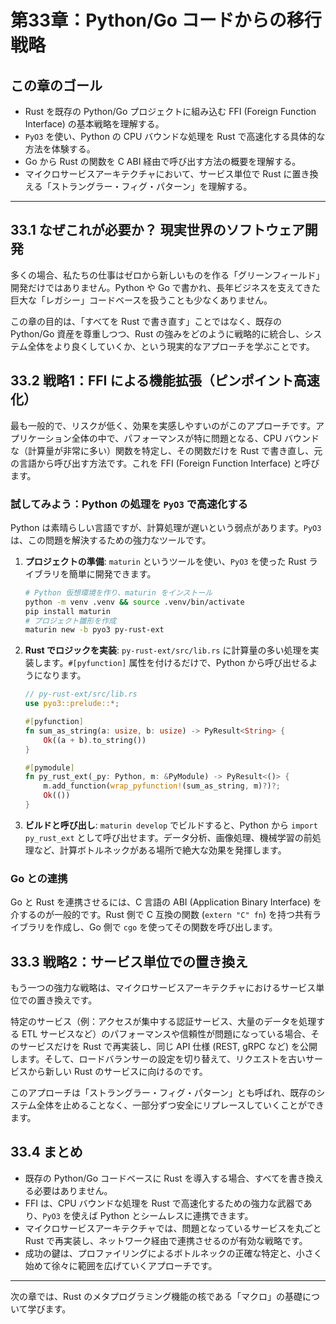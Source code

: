 # 第33章：Python/Go コードからの移行戦略

## この章のゴール
- Rust を既存の Python/Go プロジェクトに組み込む FFI (Foreign Function Interface) の基本戦略を理解する。
- `PyO3` を使い、Python の CPU バウンドな処理を Rust で高速化する具体的な方法を体験する。
- Go から Rust の関数を C ABI 経由で呼び出す方法の概要を理解する。
- マイクロサービスアーキテクチャにおいて、サービス単位で Rust に置き換える「ストラングラー・フィグ・パターン」を理解する。

---

## 33.1 なぜこれが必要か？ 現実世界のソフトウェア開発
多くの場合、私たちの仕事はゼロから新しいものを作る「グリーンフィールド」開発だけではありません。Python や Go で書かれ、長年ビジネスを支えてきた巨大な「レガシー」コードベースを扱うことも少なくありません。

この章の目的は、「すべてを Rust で書き直す」ことではなく、既存の Python/Go 資産を尊重しつつ、Rust の強みをどのように戦略的に統合し、システム全体をより良くしていくか、という現実的なアプローチを学ぶことです。

## 33.2 戦略1：FFI による機能拡張（ピンポイント高速化）
最も一般的で、リスクが低く、効果を実感しやすいのがこのアプローチです。アプリケーション全体の中で、パフォーマンスが特に問題となる、CPU バウンドな（計算量が非常に多い）関数を特定し、その関数だけを Rust で書き直し、元の言語から呼び出す方法です。これを FFI (Foreign Function Interface) と呼びます。

### 試してみよう：Python の処理を `PyO3` で高速化する
Python は素晴らしい言語ですが、計算処理が遅いという弱点があります。`PyO3` は、この問題を解決するための強力なツールです。

1.  **プロジェクトの準備**: `maturin` というツールを使い、`PyO3` を使った Rust ライブラリを簡単に開発できます。
    ```bash
    # Python 仮想環境を作り、maturin をインストール
    python -m venv .venv && source .venv/bin/activate
    pip install maturin
    # プロジェクト雛形を作成
    maturin new -b pyo3 py-rust-ext
    ```

2.  **Rust でロジックを実装**: `py-rust-ext/src/lib.rs` に計算量の多い処理を実装します。`#[pyfunction]` 属性を付けるだけで、Python から呼び出せるようになります。
    ```rust
    // py-rust-ext/src/lib.rs
    use pyo3::prelude::*;

    #[pyfunction]
    fn sum_as_string(a: usize, b: usize) -> PyResult<String> {
        Ok((a + b).to_string())
    }

    #[pymodule]
    fn py_rust_ext(_py: Python, m: &PyModule) -> PyResult<()> {
        m.add_function(wrap_pyfunction!(sum_as_string, m)?)?;
        Ok(())
    }
    ```

3.  **ビルドと呼び出し**: `maturin develop` でビルドすると、Python から `import py_rust_ext` として呼び出せます。データ分析、画像処理、機械学習の前処理など、計算ボトルネックがある場所で絶大な効果を発揮します。

### Go との連携
Go と Rust を連携させるには、C 言語の ABI (Application Binary Interface) を介するのが一般的です。Rust 側で C 互換の関数 (`extern "C" fn`) を持つ共有ライブラリを作成し、Go 側で `cgo` を使ってその関数を呼び出します。

## 33.3 戦略2：サービス単位での置き換え
もう一つの強力な戦略は、マイクロサービスアーキテクチャにおけるサービス単位での置き換えです。

特定のサービス（例：アクセスが集中する認証サービス、大量のデータを処理する ETL サービスなど）のパフォーマンスや信頼性が問題になっている場合、そのサービスだけを Rust で再実装し、同じ API 仕様 (REST, gRPC など) を公開します。そして、ロードバランサーの設定を切り替えて、リクエストを古いサービスから新しい Rust のサービスに向けるのです。

このアプローチは「ストラングラー・フィグ・パターン」とも呼ばれ、既存のシステム全体を止めることなく、一部分ずつ安全にリプレースしていくことができます。

## 33.4 まとめ
- 既存の Python/Go コードベースに Rust を導入する場合、すべてを書き換える必要はありません。
- FFI は、CPU バウンドな処理を Rust で高速化するための強力な武器であり、`PyO3` を使えば Python とシームレスに連携できます。
- マイクロサービスアーキテクチャでは、問題となっているサービスを丸ごと Rust で再実装し、ネットワーク経由で連携させるのが有効な戦略です。
- 成功の鍵は、プロファイリングによるボトルネックの正確な特定と、小さく始めて徐々に範囲を広げていくアプローチです。

---
次の章では、Rust のメタプログラミング機能の核である「マクロ」の基礎について学びます。
